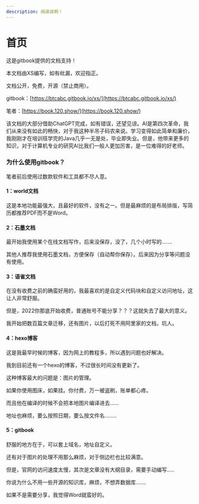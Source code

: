 ```yaml
---
description: 阅读说明！
---
```


# 首页

这是gitbook提供的文档支持！

本文档由XS编写，如有纰漏，欢迎指正。

文档公开，免费，开源（禁止商用）。

gitbook：[https://btcabc.gitbook.io/xs/](https://btcabc.gitbook.io/xs/)

笔者：[https://book.120.show/](https://book.120.show/)



该文档的大部分借助ChatGPT完成，如有错误，还望见谅。AI是第四次革命，我们从来没有如此的畅快，对于我这种半吊子码农来说。学习变得如此简单和廉价，我刚刚才在培训班学完的Java几乎一无是处，毕业即失业。但是，他带来更多的知识，对于计算机专业的研究AI比我们一般人更加厉害，是一位难得的好老师。



### 为什么使用gitbook？

笔者前后使用过数款软件和工具都不尽人意。

#### 1：world文档

这是本地功能最强大，且最好的软件，没有之一。但是最麻烦的是布局排版，写简历都推荐PDF而不是Word。

#### 2：石墨文档

最开始我使用某个在线文档写作，后来没保存，没了，几个小时写的.......

其他人推荐我使用石墨文档，方便保存（自动帮你保存）。后来因为分享等问题没有使用。

#### 3：语雀文档

在没有收费之前的确蛮好用的，我最喜欢的是自定义代码块和自定义访问地址，这让人非常舒服。

但是，2022你那底开始收费，普通账号不能分享？？？这就失去了最大的意义。

我开始把数百篇文章迁移，还有图片，以后打死不用阿里家的文档，坑人。

#### 4：hexo博客

这是我最早时候的博客，因为网上的教程多，所以遇到问题也好解决。

我到目前还有一个hexo的博客，不过很长时间没有更新了。

这种博客最大的问题是：图片的管理。

如果你使用图床，如果挂。你付费，万一被盗刷，账单都心疼。

而且他在编译的时候不会把本地图片编译进去......

地址也麻烦，要么按照日期，要么按文件名........

#### 5：gitbook

舒服的地方在于，可以套上域名，地址自定义。

还有对于图片的处理不用那么麻烦，对于侧边栏也比较满意。

但是，官网的访问速度太慢，其次是文章没有大纲目录，需要手动编写.....

你说为什么不用一些开源的知识库，麻烦，不想弄数据库.......

如果不是需要分享，我觉得Word就蛮好的。

